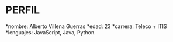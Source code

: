 PERFIL
============
*nombre: Alberto Villena Guerras
*edad: 23
*carrera: Teleco + ITIS
*lenguajes: JavaScript, Java, Python.
